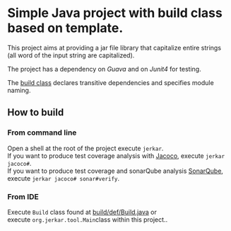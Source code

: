 # Simple Java project with build class based on template.

This project aims at providing a jar file library that capitalize entire strings (all word of the input string are capitalized).

The project has a dependency on *Guava* and on *Junit4* for testing.

The [build class](jeka/def/Build.java) declares transitive dependencies and specifies module naming.

## How to build

### From command line
Open a shell at the root of the project execute `jerkar`. <br/>
If you want to produce test coverage analysis with [Jacoco](http://eclemma.org/jacoco/), execute `jerkar jacoco#`. <br/>
If you want to produce test coverage and sonarQube analysis [SonarQube](http://www.sonarqube.org/), execute `jerkar jacoco# sonar#verify`.

### From IDE
Execute `Build` class found at [build/def/Build.java](jeka/def/Build.java) or <br/>
execute `org.jerkar.tool.Main`class within this project.. 
